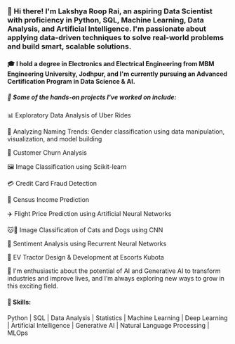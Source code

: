 ### 👋 Hi there! I'm Lakshya Roop Rai, an aspiring Data Scientist with proficiency in Python, SQL, Machine Learning, Data Analysis, and Artificial Intelligence. I'm passionate about applying data-driven techniques to solve real-world problems and build smart, scalable solutions.

#### 🎓 I hold a degree in Electronics and Electrical Engineering from MBM Engineering University, Jodhpur, and I'm currently pursuing an Advanced Certification Program in Data Science & AI.

##### 🚀 Some of the hands-on projects I've worked on include:

📊 Exploratory Data Analysis of Uber Rides

🧠 Analyzing Naming Trends: Gender classification using data manipulation, visualization, and model building

🔁 Customer Churn Analysis

🖼️ Image Classification using Scikit-learn

💳 Credit Card Fraud Detection

🧾 Census Income Prediction

✈️ Flight Price Prediction using Artificial Neural Networks

🐱🐶 Image Classification of Cats and Dogs using CNN

💬 Sentiment Analysis using Recurrent Neural Networks

🚜 EV Tractor Design & Development at Escorts Kubota

🤖 I'm enthusiastic about the potential of AI and Generative AI to transform industries and improve lives, and I’m always exploring new ways to grow in this exciting field.

#### 🧠 Skills:
Python | SQL | Data Analysis | Statistics | Machine Learning | Deep Learning | Artificial Intelligence | Generative AI | Natural Language Processing | MLOps


